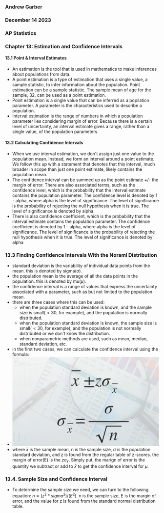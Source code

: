 ### Andrew Garber
### December 14 2023
### AP Statistics
### Chapter 13: Estimation and Confidence Intervals

#### 13.1 Point & Interval Estimates
 -  An estimation is the tool that is used in mathematics to make inferences about populations from data.
 - A point estimation is a type of estimation that uses a single value, a sample statistic, to infer information about the population. Point estimation can be a sample statistic. The sample mean of age for the sample, 32, can be used as a point estimation.
 - Point estimation is a single value that can be inferred as a popilation parameter. A parameter is the characteristics used to describe a population. 
 - Interval estimation is the range of numbers in which a population parameter lies considering margin of error. Because there is a certain level of uncertainty, an interval estimate gives a range, rather than a single value, of the population parameters.

#### 13.2 Calculating Confidence Intervals
 - When we use interval estimation, we don't assign just one value to the population mean. Instead, we form an interval around a point estimate. We follow this up with a statement that denotes that this interval, much broader in scope than just one point estimate, likely contains the population mean.
 - The confidence interval can be summed up as the point estimate +/- the margin of error. There are also associated terms, such as the confidence level, which is the probability that the interval estimate contains the population parameter. The confidence level is denoted by 1 - alpha, where alpha is the level of significance. The level of significance is the probability of rejecting the null hypothesis when it is true. The level of significance is denoted by alpha.
 - There is also confidence coefficient, which is the probability that the interval estimate contains the population parameter. The confidence coefficient is denoted by 1 - alpha, where alpha is the level of significance. The level of significance is the probability of rejecting the null hypothesis when it is true. The level of significance is denoted by alpha

 ### 13.3 Finding Confidence Intervals With the Noraml Distribution
 - standard deviation is the variability of individual data points from the mean. this is denoted by sigma($\sigma$). 
 - the population mean is the average of all the data points in the population. this is denoted by mu($\mu$).
 - the confidence interval is a range of values that express the uncertainty associated with a parameter, such as but not limited to the population mean.
 - there are three cases where this can be used:
    - when the population standard deviation is known, and the sample size is small($<30$, for example), and the population is normally distributed.
    - when the population standard deviation is known, the sample size is small($<30$, for example), and the population is not normally distributed or we don't know the distribution.
    - when nonparametric methods are used, such as mean, median, standard deviation, etc.
 - in the first two cases, we can calculate the confidence interval using the formula:
 - ![Alt text](/12TH_GRADE/AP_Statistics/Media/formulafor13_3.png)
 - where $\bar{x}$ is the sample mean, n is the sample size, $\sigma$ is the population standard deviation, and z is found from the regular table of z-scores. the margin of error(E) is the $z{\sigma}_\bar{x}$. Simply put, the marign of error is the quantity we subtract or add to $\bar{x}$ to get the confidence interval for $\mu$.

### 13.4. Sample Size and Confidence Interval
 - To determine the sample size we need, we can turn to the following equation: $n = (z^2 * sigma^2) / (E^2)$. n is the sample size, E is the margin of error, and the value for z is found from the standard normal distribution table.
